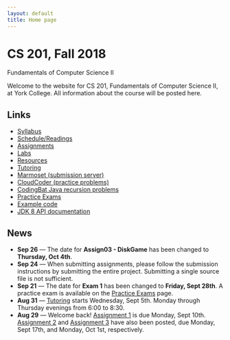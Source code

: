 ```yaml
---
layout: default
title: Home page
---
```


# CS 201, Fall 2018

<div id="subtitle">Fundamentals of Computer Science II</div>

Welcome to the website for CS 201, Fundamentals of Computer Science II, at York College.  All information about the course will be posted here.

## Links

* [Syllabus](syllabus.html)
* [Schedule/Readings](schedule.html)
* [Assignments](assign/index.html)
* [Labs](labs/index.html)
* [Resources](resources/index.html)
* [Tutoring](tutoring.html)
* [Marmoset (submission server)](https://cs.ycp.edu/marmoset)
* [CloudCoder (practice problems)](https://cs.ycp.edu/cloudcoder)
* [CodingBat Java recursion problems](http://codingbat.com/java/Recursion-1)
* [Practice Exams](practice/index.html)
* [Example code](examples/index.html)
* [JDK 8 API documentation](https://docs.oracle.com/javase/8/docs/api/)

## News

* **Sep 26** &mdash; The date for **Assign03 - DiskGame** has been changed to **Thursday, Oct 4th**.
* **Sep 24** &mdash; When submitting assignments, please follow the submission instructions by submitting the entire project.  Submitting a single source file is not sufficient.
* **Sep 21** &mdash; The date for **Exam 1** has been changed to **Friday, Sept 28th**.  A practice exam is available on the [Practice Exams](practice/index.html) page.
* **Aug 31** &mdash; [Tutoring](tutoring.html) starts Wednesday, Sept 5th.  Monday through Thursday evenings from 6:00 to 8:30.
* **Aug 29** &mdash; Welcome back!  [Assignment 1](assign/assign01.html) is due Monday, Sept 10th.  [Assignment 2](assign/assign02.html) and [Assignment 3](assign/assign03.html) have also been posted, due Monday, Sept 17th, and Monday, Oct 1st, respectively.
